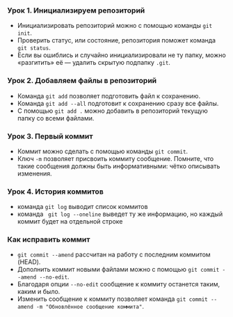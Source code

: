 ### Урок 1. Инициализируем репозиторий  
* Инициализировать репозиторий можно с помощью команды ```git init```.  
* Проверить статус, или состояние, репозитория поможет команда ```git status```.  
* Если вы ошиблись и случайно инициализировали не ту папку, можно «разгитить» её — удалить скрытую подпапку ```.git```.  
  
### Урок 2. Добавляем файлы в репозиторий
* Команда ```git add``` позволяет подготовить файл к сохранению.  
* Команда ```git add --all``` подготовит к сохранению сразу все файлы.  
* С помощью ```git add .``` можно добавить в репозиторий текущую папку со всеми файлами.  
  
### Урок 3. Первый коммит  
* Коммит можно сделать с помощью команды ```git commit```.  
* Ключ ```-m``` позволяет присвоить коммиту сообщение. Помните, что такие сообщения должны быть информативными: чётко описывать изменения.  
  
### Урок 4. История коммитов  
* команда ```git log``` выводит список коммитов  
* команда ``` git log --oneline``` выведет ту же информацию, но каждый коммит будет на отдельной строке
  
### Как исправить коммит  
* ```git commit --amend``` рассчитан на работу с последним коммитом (HEAD).  
* Дополнить коммит новыми файлами можно с помощью ```git commit --amend --no-edit```.  
* Благодаря опции ```--no-edit``` сообщение к коммиту останется таким, каким и было.  
* Изменить сообщение к коммиту позволяет команда ```git commit --amend -m "Обновлённое сообщение коммита"```.  

